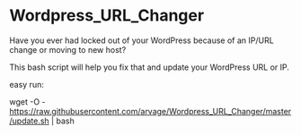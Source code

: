 # Wordpress_URL_Changer
Have you ever had locked out of your WordPress because of an IP/URL change or moving to new host? 

This bash script will help you fix that and update your WordPress URL or IP.

easy run:

wget -O - https://raw.githubusercontent.com/arvage/Wordpress_URL_Changer/master/update.sh | bash
